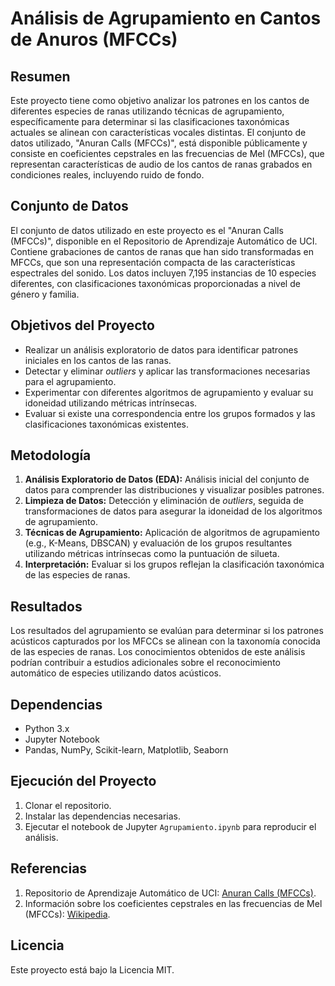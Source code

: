 # Análisis de Agrupamiento en Cantos de Anuros (MFCCs)

## Resumen
Este proyecto tiene como objetivo analizar los patrones en los cantos de diferentes especies de ranas utilizando técnicas de agrupamiento, específicamente para determinar si las clasificaciones taxonómicas actuales se alinean con características vocales distintas. El conjunto de datos utilizado, "Anuran Calls (MFCCs)", está disponible públicamente y consiste en coeficientes cepstrales en las frecuencias de Mel (MFCCs), que representan características de audio de los cantos de ranas grabados en condiciones reales, incluyendo ruido de fondo.

## Conjunto de Datos
El conjunto de datos utilizado en este proyecto es el "Anuran Calls (MFCCs)", disponible en el Repositorio de Aprendizaje Automático de UCI. Contiene grabaciones de cantos de ranas que han sido transformadas en MFCCs, que son una representación compacta de las características espectrales del sonido. Los datos incluyen 7,195 instancias de 10 especies diferentes, con clasificaciones taxonómicas proporcionadas a nivel de género y familia.

## Objetivos del Proyecto
- Realizar un análisis exploratorio de datos para identificar patrones iniciales en los cantos de las ranas.
- Detectar y eliminar _outliers_ y aplicar las transformaciones necesarias para el agrupamiento.
- Experimentar con diferentes algoritmos de agrupamiento y evaluar su idoneidad utilizando métricas intrínsecas.
- Evaluar si existe una correspondencia entre los grupos formados y las clasificaciones taxonómicas existentes.

## Metodología
1. **Análisis Exploratorio de Datos (EDA):** Análisis inicial del conjunto de datos para comprender las distribuciones y visualizar posibles patrones.
2. **Limpieza de Datos:** Detección y eliminación de _outliers_, seguida de transformaciones de datos para asegurar la idoneidad de los algoritmos de agrupamiento.
3. **Técnicas de Agrupamiento:** Aplicación de algoritmos de agrupamiento (e.g., K-Means, DBSCAN) y evaluación de los grupos resultantes utilizando métricas intrínsecas como la puntuación de silueta.
4. **Interpretación:** Evaluar si los grupos reflejan la clasificación taxonómica de las especies de ranas.

## Resultados
Los resultados del agrupamiento se evalúan para determinar si los patrones acústicos capturados por los MFCCs se alinean con la taxonomía conocida de las especies de ranas. Los conocimientos obtenidos de este análisis podrían contribuir a estudios adicionales sobre el reconocimiento automático de especies utilizando datos acústicos.

## Dependencias
- Python 3.x
- Jupyter Notebook
- Pandas, NumPy, Scikit-learn, Matplotlib, Seaborn

## Ejecución del Proyecto
1. Clonar el repositorio.
2. Instalar las dependencias necesarias.
3. Ejecutar el notebook de Jupyter `Agrupamiento.ipynb` para reproducir el análisis.

## Referencias
1. Repositorio de Aprendizaje Automático de UCI: [Anuran Calls (MFCCs)](https://archive.ics.uci.edu/dataset/406/anuran+calls+mfccs).
2. Información sobre los coeficientes cepstrales en las frecuencias de Mel (MFCCs): [Wikipedia](https://es.wikipedia.org/wiki/Mel-frequency_cepstrum).

## Licencia
Este proyecto está bajo la Licencia MIT.

